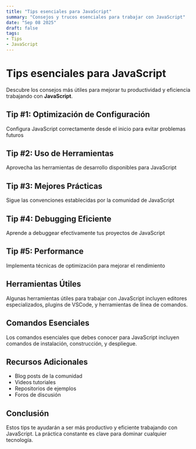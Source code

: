 ```yaml
---
title: "Tips esenciales para JavaScript"
summary: "Consejos y trucos esenciales para trabajar con JavaScript"
date: "Sep 08 2025"
draft: false
tags:
- Tips
- JavaScript
---
```


# Tips esenciales para JavaScript

Descubre los consejos más útiles para mejorar tu productividad y eficiencia trabajando con **JavaScript**.

## Tip #1: Optimización de Configuración

Configura JavaScript correctamente desde el inicio para evitar problemas futuros

## Tip #2: Uso de Herramientas

Aprovecha las herramientas de desarrollo disponibles para JavaScript

## Tip #3: Mejores Prácticas

Sigue las convenciones establecidas por la comunidad de JavaScript

## Tip #4: Debugging Eficiente

Aprende a debuggear efectivamente tus proyectos de JavaScript

## Tip #5: Performance

Implementa técnicas de optimización para mejorar el rendimiento

## Herramientas Útiles

Algunas herramientas útiles para trabajar con JavaScript incluyen editores especializados, plugins de VSCode, y herramientas de línea de comandos.

## Comandos Esenciales

Los comandos esenciales que debes conocer para JavaScript incluyen comandos de instalación, construcción, y despliegue.

## Recursos Adicionales

- Blog posts de la comunidad
- Videos tutoriales
- Repositorios de ejemplos
- Foros de discusión

## Conclusión

Estos tips te ayudarán a ser más productivo y eficiente trabajando con JavaScript. La práctica constante es clave para dominar cualquier tecnología.
